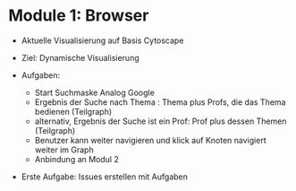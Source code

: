# Module 1: Browser

- Aktuelle Visualisierung auf Basis Cytoscape
- Ziel: Dynamische Visualisierung 
- Aufgaben:
	- Start Suchmaske Analog Google
	- Ergebnis der Suche nach Thema : Thema plus Profs, die das Thema bedienen (Teilgraph)
	- alternativ, Ergebnis der Suche ist ein Prof: Prof plus dessen Themen (Teilgraph)
	- Benutzer kann weiter navigieren und klick auf Knoten navigiert weiter im Graph
	- Anbindung an Modul 2

- Erste Aufgabe: Issues erstellen mit Aufgaben